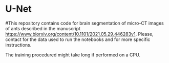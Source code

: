 # U-Net

#This repository contains code for brain segmentation of micro-CT images of ants described in the manuscript https://www.biorxiv.org/content/10.1101/2021.05.29.446283v1. Please, contact for the data used to run the notebooks and for more specific instructions.

The training procedured might take long if performed on a CPU. 
